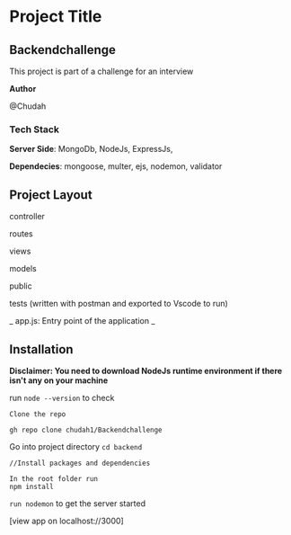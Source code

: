 # Project Title


## Backendchallenge

This project is part of a challenge for an interview

**Author** 

 @Chudah
 
### Tech Stack
**Server Side**: MongoDb, NodeJs, ExpressJs,

**Dependecies**: mongoose, multer, ejs, nodemon, validator

## Project Layout
  controller
  
  routes
  
  views
  
  models
 
  public
  
  tests (written with postman and exported to Vscode to run)
  
_  app.js: Entry point of the application 
_
## Installation
**Disclaimer: You need to download NodeJs runtime environment if there isn't any on your machine**

run `node --version` to check

```
Clone the repo

gh repo clone chudah1/Backendchallenge
```

Go into project directory
`cd backend`

```
//Install packages and dependencies

In the root folder run
npm install
```

`run nodemon` to get the server started

[view app on localhost://3000]
